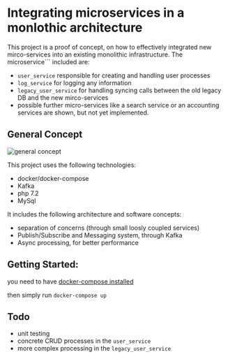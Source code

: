 # Integrating microservices in a monlothic architecture

This project is a proof of concept, on how to effectively integrated new mirco-services into an existing monolithic 
infrastructure. The microservice``` included are:
* `user_service` responsible for creating and handling user processes
* `log_service` for logging any information
* `legacy_user_service` for handling syncing calls between the old legacy DB and the new mirco-services
* possible further micro-services like a search service or an accounting services are shown, but not yet implemented.

## General Concept


![general concept](https://preview.ibb.co/nqCTuS/Bildschirmfoto_2018_05_09_um_08_17_26.png "communication amongst services")

This project uses the following technologies:

* docker/docker-compose
* Kafka
* php 7.2
* MySql


It includes the following architecture and software concepts:
* separation of concerns (through small loosly coupled services)
* Publish/Subscribe and Messaging system, through Kafka
* Async processing, for better performance




## Getting Started:
you need to have [docker-compose installed](https://docs.docker.com/compose/install/)

then simply run `docker-compose up`


## Todo
* unit testing
* concrete CRUD processes in the `user_service`
* more complex processing in the `legacy_user_service`